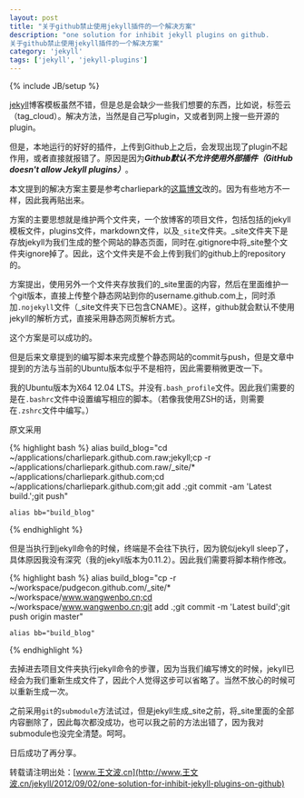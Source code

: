 ```yaml
---
layout: post
title: "关于github禁止使用jekyll插件的一个解决方案"
description: "one solution for inhibit jekyll plugins on github.
关于github禁止使用jekyll插件的一个解决方案"
category: 'jekyll'
tags: ['jekyll', 'jekyll-plugins']
---
```

{% include JB/setup %}

[jekyll](http://jekyllbootstrap.com/)博客模板虽然不错，但是总是会缺少一些我们想要的东西，比如说，标签云（tag_cloud）。解决方法，当然是自己写plugin，又或者到网上搜一些开源的plugin。

但是，本地运行的好好的插件，上传到Github上之后，会发现出现了plugin不起作用，或者直接就报错了。原因是因为***Github默认不允许使用外部插件（GitHub doesn't allow Jekyll plugins）***。

本文提到的解决方案主要是参考charliepark的[这篇博文](http://charliepark.org/jekyll-with-plugins/)改的。因为有些地方不一样，因此我再贴出来。

方案的主要思想就是维护两个文件夹，一个放博客的项目文件，包括包括的jekyll模板文件，plugins文件，markdown文件，以及`_site`文件夹。_site文件夹下是存放jekyll为我们生成的整个网站的静态页面，同时在.gitignore中将_site整个文件夹ignore掉了。因此，这个文件夹是不会上传到我们的github上的repository的。

方案提出，使用另外一个文件夹存放我们的_site里面的内容，然后在里面维护一个git版本，直接上传整个静态网站到你的username.github.com上，同时添加`.nojekyll`文件（_site文件夹下已包含CNAME）。这样，github就会默认不使用jekyll的解析方式，直接采用静态网页解析方式。

这个方案是可以成功的。

但是后来文章提到的编写脚本来完成整个静态网站的commit与push，但是文章中提到的方法与当前的Ubuntu版本似乎不是相符，因此需要稍微更改一下。

我的Ubuntu版本为X64 12.04
LTS。并没有`.bash_profile`文件。因此我们需要的是在`.bashrc`文件中设置编写相应的脚本。（若像我使用ZSH的话，则需要在`.zshrc`文件中编写。）

原文采用

{% highlight bash %}
    alias build_blog="cd ~/applications/charliepark.github.com.raw;jekyll;cp -r ~/applications/charliepark.github.com.raw/_site/* ~/applications/charliepark.github.com;cd ~/applications/charliepark.github.com;git add .;git commit -am 'Latest build.';git push"

    alias bb="build_blog"
{% endhighlight %}

但是当执行到jekyll命令的时候，终端是不会往下执行，因为貌似jekyll
sleep了，具体原因我没有深究（我的jekyll版本为0.11.2）。因此我们需要将脚本稍作修改。

{% highlight bash %}
    alias build_blog="cp -r ~/workspace/pudgecon.github.com/_site/* ~/workspace/www.wangwenbo.cn;cd ~/workspace/www.wangwenbo.cn;git add .;git commit -m 'Latest build';git push origin master"

    alias bb="build_blog"
{% endhighlight %}

去掉进去项目文件夹执行jekyll命令的步骤，因为当我们编写博文的时候，jekyll已经会为我们重新生成文件了，因此个人觉得这步可以省略了。当然不放心的时候可以重新生成一次。

之前采用`git`的`submodule`方法试过，但是jekyll生成_site之前，将_site里面的全部内容删除了，因此每次都没成功，也可以我之前的方法出错了，因为我对submodule也没完全清楚。呵呵。

日后成功了再分享。


转载请注明出处：[www.王文波.cn](http://www.王文波.cn/jekyll/2012/09/02/one-solution-for-inhibit-jekyll-plugins-on-github)
